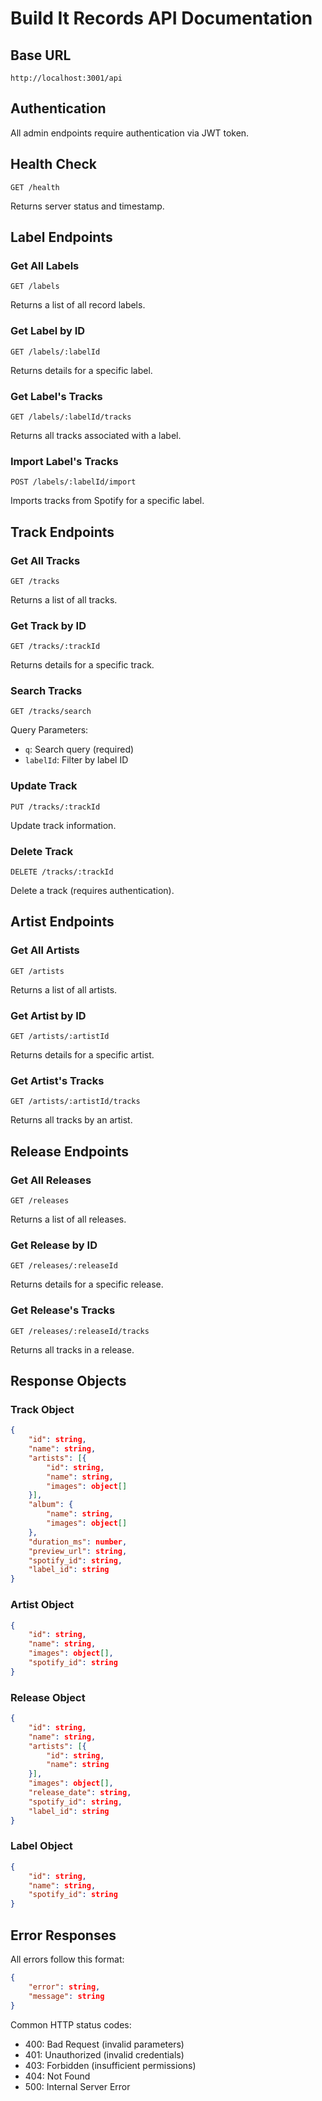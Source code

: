 # Build It Records API Documentation

## Base URL
```
http://localhost:3001/api
```

## Authentication
All admin endpoints require authentication via JWT token.

## Health Check
```
GET /health
```
Returns server status and timestamp.

## Label Endpoints

### Get All Labels
```
GET /labels
```
Returns a list of all record labels.

### Get Label by ID
```
GET /labels/:labelId
```
Returns details for a specific label.

### Get Label's Tracks
```
GET /labels/:labelId/tracks
```
Returns all tracks associated with a label.

### Import Label's Tracks
```
POST /labels/:labelId/import
```
Imports tracks from Spotify for a specific label.

## Track Endpoints

### Get All Tracks
```
GET /tracks
```
Returns a list of all tracks.

### Get Track by ID
```
GET /tracks/:trackId
```
Returns details for a specific track.

### Search Tracks
```
GET /tracks/search
```
Query Parameters:
- `q`: Search query (required)
- `labelId`: Filter by label ID

### Update Track
```
PUT /tracks/:trackId
```
Update track information.

### Delete Track
```
DELETE /tracks/:trackId
```
Delete a track (requires authentication).

## Artist Endpoints

### Get All Artists
```
GET /artists
```
Returns a list of all artists.

### Get Artist by ID
```
GET /artists/:artistId
```
Returns details for a specific artist.

### Get Artist's Tracks
```
GET /artists/:artistId/tracks
```
Returns all tracks by an artist.

## Release Endpoints

### Get All Releases
```
GET /releases
```
Returns a list of all releases.

### Get Release by ID
```
GET /releases/:releaseId
```
Returns details for a specific release.

### Get Release's Tracks
```
GET /releases/:releaseId/tracks
```
Returns all tracks in a release.

## Response Objects

### Track Object
```json
{
    "id": string,
    "name": string,
    "artists": [{
        "id": string,
        "name": string,
        "images": object[]
    }],
    "album": {
        "name": string,
        "images": object[]
    },
    "duration_ms": number,
    "preview_url": string,
    "spotify_id": string,
    "label_id": string
}
```

### Artist Object
```json
{
    "id": string,
    "name": string,
    "images": object[],
    "spotify_id": string
}
```

### Release Object
```json
{
    "id": string,
    "name": string,
    "artists": [{
        "id": string,
        "name": string
    }],
    "images": object[],
    "release_date": string,
    "spotify_id": string,
    "label_id": string
}
```

### Label Object
```json
{
    "id": string,
    "name": string,
    "spotify_id": string
}
```

## Error Responses
All errors follow this format:
```json
{
    "error": string,
    "message": string
}
```

Common HTTP status codes:
- 400: Bad Request (invalid parameters)
- 401: Unauthorized (invalid credentials)
- 403: Forbidden (insufficient permissions)
- 404: Not Found
- 500: Internal Server Error
